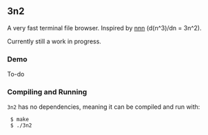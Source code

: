 ## 3n2

A very fast terminal file browser.  Inspired by [nnn](https://github.com/jarun/nnn) (d(n^3)/dn = 3n^2).

Currently still a work in progress.

### Demo

To-do

### Compiling and Running

`3n2` has no dependencies, meaning it can be compiled and run with:

     $ make
     $ ./3n2
